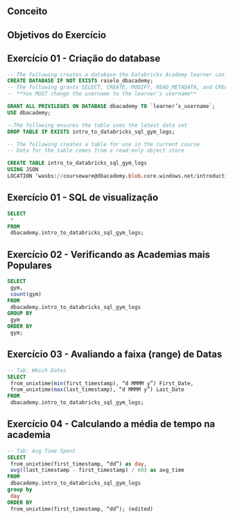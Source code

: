 ## Conceito


## Objetivos do Exercício



## Exercício 01 - Criação do database

``` sql
-- The following creates a database the Databricks Academy learner can use
CREATE DATABASE IF NOT EXISTS raielo_dbacademy;
-- The following grants SELECT, CREATE, MODIFY, READ_METADATA, and CREATE_NAMED_FUNCTION privileges to the learner for this database
-- **You MUST change the username to the learner’s username**

GRANT ALL PRIVILEGES ON DATABASE dbacademy TO `learner’s_username`;
USE dbacademy;

--The following ensures the table uses the latest data set
DROP TABLE IF EXISTS intro_to_databricks_sql_gym_logs;

-- The following creates a table for use in the current course
-- Data for the table comes from a read-only object store

CREATE TABLE intro_to_databricks_sql_gym_logs
USING JSON
LOCATION ‘wasbs://courseware@dbacademy.blob.core.windows.net/introduction-to-databricks-sql/v01/gym-logs’;

```

## Exercício 01 - SQL de visualização

``` sql
SELECT
 *
FROM
 dbacademy.intro_to_databricks_sql_gym_logs;
``` 

 ## Exercício 02 - Verificando as Academias mais Populares
 
``` sql
SELECT
 gym,
 count(gym)
FROM
 dbacademy.intro_to_databricks_sql_gym_logs
GROUP BY
 gym
ORDER BY
 gym;
``` 
## Exercício 03 - Avaliando a faixa (range) de Datas 

``` sql
-- Tab: Which Dates
SELECT
 from_unixtime(min(first_timestamp), “d MMMM y”) First_Date,
 from_unixtime(max(last_timestamp), “d MMMM y”) Last_Date
FROM
 dbacademy.intro_to_databricks_sql_gym_logs;
``` 

## Exercício 04 - Calculando a média de tempo na academia

``` sql
-- Tab: Avg Time Spent
SELECT
 from_unixtime(first_timestamp, “dd”) as day,
 avg((last_timestamp - first_timestamp) / 60) as avg_time
FROM
 dbacademy.intro_to_databricks_sql_gym_logs
group by
 day
ORDER BY
 from_unixtime(first_timestamp, “dd”); (edited) 
```  
